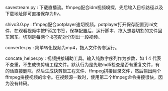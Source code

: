 savestream.py : 下载直播流。ffmpeg配合idm视频嗅探，先后输入目标路径以及下载地址即可直接保存为flv。  

shivo3.0.py : ffmpeg配合potplayer速切视频。potplayer打开保存配置到ini文件，在观看视频中按P添加书签，保存配置后，运行脚本，拖入想要切割的文件回车回车。切割是每两个书签配对分割出一段视频。  

converter.py : 简单转化视频为mp4，拖入文件传参运行。  

concate_helper.py : 视频拼接辅助工具。输入纯数字序列作为参数，如 1 4 代表不查重，不生成快剪辑工程文件。默认行为是先取md5检查是否有重复文件，有的话直接删除，然后生成快剪辑工程文件、ffmpeg拼接目录文件，然后输出两个ffmpeg拼接视频的命令。在视频源一致时，使用第二个ffmpeg命令拼接很快，因为没有转码。  
